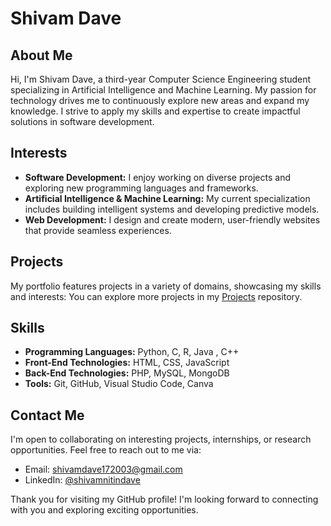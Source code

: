 # Shivam Dave

## About Me

Hi, I'm Shivam Dave, a third-year Computer Science Engineering student specializing in Artificial Intelligence and Machine Learning. My passion for technology drives me to continuously explore new areas and expand my knowledge. I strive to apply my skills and expertise to create impactful solutions in software development.

## Interests

- **Software Development:** I enjoy working on diverse projects and exploring new programming languages and frameworks.
- **Artificial Intelligence & Machine Learning:** My current specialization includes building intelligent systems and developing predictive models.
- **Web Development:** I design and create modern, user-friendly websites that provide seamless experiences.

## Projects

My portfolio features projects in a variety of domains, showcasing my skills and interests:
You can explore more projects in my [Projects](https://github.com/Shivam-Dave?tab=repositories) repository.

## Skills

- **Programming Languages:** Python, C, R, Java , C++
- **Front-End Technologies:** HTML, CSS, JavaScript
- **Back-End Technologies:** PHP, MySQL, MongoDB
- **Tools:** Git, GitHub, Visual Studio Code, Canva

## Contact Me

I'm open to collaborating on interesting projects, internships, or research opportunities. Feel free to reach out to me via:

- Email: [shivamdave172003@gmail.com](mailto:shivamdave172003@gmail.com)
- LinkedIn: [@shivamnitindave](https://www.linkedin.com/in/shivamnitindave)

Thank you for visiting my GitHub profile! I'm looking forward to connecting with you and exploring exciting opportunities.

<!---
Shivam-Dave/Shivam-Dave is a ✨ special ✨ repository because its `README.md` (this file) appears on your GitHub profile.
You can click the Preview link to take a look at your changes.
--->
